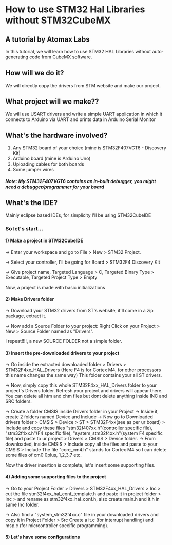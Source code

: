 # How to use STM32 Hal Libraries without STM32CubeMX

## A tutorial by Atomax Labs

In this tutorial, we will learn how to use STM32 HAL Libraries without auto-generating
code from CubeMX software.

## How will we do it?

We will directly copy the drivers from STM website and make our project.

## What project will we make??

We will use USART drivers and write a simple UART application in which it connects to Arduino
via UART and prints data in Arduino Serial Monitor

## What's the hardware involved?

1) Any STM32 board of your choice (mine is STM32F407VGT6 - Discovery Kit)
2) Arduino board (mine is Arduino Uno)
3) Uploading cables for both boards
4) Some jumper wires

##### Note: My STM32F407VGT6 contains an in-built debugger, you might need a debugger/programmer for your board

## What's the IDE?

Mainly eclipse based IDEs, for simplicity I'll be using STM32CubeIDE

### So let's start...

#### 1) Make a project in STM32CubeIDE

-> Enter your workspace and go to File > New > STM32 Project.

-> Select your controller, I'll be going for Board > STM32F4 Discovery Kit

-> Give project name, Targeted Language > C, Targeted Binary Type > Executable, Targeted Project Type > Empty

Now, a project is made with basic initializations

#### 2) Make Drivers folder

-> Download your STM32 drivers from ST's website, it'll come in a zip package, extract it.

-> Now add a Source Folder to your project: Right Click on your Project > New > Source Folder named as "Drivers".
   
   I repeat!!!!, a new SOURCE FOLDER not a simple folder. 

#### 3) Insert the pre-downloaded drivers to your project

-> Go inside the extracted downloaded folder > Drivers > STM32F4xx_HAL_Drivers (Here F4 is for Cortex M4, for other processors this name changes the same way)
   This folder contains your all ST drivers.
   
-> Now, simply copy this whole STM32F4xx_HAL_Drivers folder to your project's Drivers folder. Refresh your project and drivers will appear there.
   You can delete all htm and chm files but dont delete anything inside INC and SRC folders.
   
-> Create a folder CMSIS inside Drivers folder in your Project
   -> Inside it, create 2 folders named Device and Include
   -> Now go to Downloaded drivers folder > CMSIS > Device > ST > STM32F4xx(see as per ur board) > Include and
      copy these files "stm32f407xx.h"(controller specific file), "stm32f4xx.h"(F4 specific file), "system_stm32f4xx.h"(system F4 specific file)
	  and paste to ur project > Drivers > CMSIS > Device folder.
   -> From downloaded, inside CMSIS > Include copy all the files and paste to your CMSIS > Include
      The file "core_cm4.h" stands for Cortex M4 so I can delete some files of cm0 0plus, 1,2,3,7 etc.
   
   Now the driver insertion is complete, let's insert some supporting files.
   
#### 4) Adding some supporting files to the project

-> Go to your Project Folder > Drivers > STM32F4xx_HAL_Drivers > Inc > cut the file stm32f4xx_hal_conf_template.h
   and paste it in project folder > Inc > and rename as stm32f4xx_hal_conf.h, also create main.h and it.h in same Inc folder.
   
-> Also find a "system_stm32f4xx.c" file in your downloaded drivers and copy it in Project Folder > Src
   Create a it.c (for interrupt handling) and msp.c (for micrcontroller specific programming).
   
#### 5) Let's have some configurations

